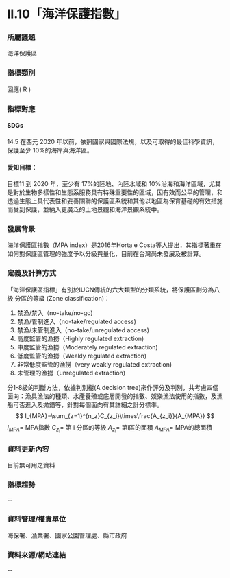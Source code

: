 # II.10「海洋保護指數」

### 所屬議題
海洋保護區
### 指標類別
回應( R )
### 指標對應
#### SDGs
14.5 在西元 2020 年以前，依照國家與國際法規，以及可取得的最佳科學資訊，保護至少 10%的海岸與海洋區。
#### 愛知目標：
目標11 到 2020 年，至少有 17%的陸地、內陸水域和 10%沿海和海洋區域，尤其是對於生物多樣性和生態系服務具有特殊重要性的區域，因有效而公平的管理，和透過生態上具代表性和妥善關聯的保護區系統和其他以地區為保育基礎的有效措施而受到保護，並納入更廣泛的土地景觀和海洋景觀系統中。
### 發展背景
海洋保護區指數（MPA index）是2016年Horta e Costa等人提出，其指標著重在如何對保護區管理的強度予以分級與量化，目前在台灣尚未發展及被計算。
### 定義及計算方式
「海洋保護區指標」有別於IUCN傳統的六大類型的分類系統，將保護區劃分為八級 分區的等級 (Zone classification)：
1. 禁漁/禁入（no-take/no-go)
2. 禁漁/管制進入（no-take/regulated access)
3. 禁漁/未管制進入（no-take/unregulated access)
4. 高度監管的漁撈（Highly regulated extraction)
5. 中度監管的漁撈（Moderately regulated extraction)
6. 低度監管的漁撈（Weakly  regulated extraction)
7. 非常低度監管的漁撈（very weakly regulated extraction)
8. 未管理的漁撈（unregulated extraction)

分1-8級的判斷方法，依據判別樹(A decision tree)來作評分及判別，共考慮四個面向：漁具漁法的種類、水產養殖或底層開發的指數、娛樂漁法使用的指數，及漁船可否進入及拋錨等，針對每個面向有其詳細之計分標準。 $$ I_{MPA}=\sum_{z=1}^{n_z}C_{z_i}\times\frac{A_{z_i}}{A_{MPA}} $$ $I_{MPA}=$ MPA指數 $C_{z_i}=$ 第 i 分區的等級 $A_{z_i}=$ 第i區的面積 $A_{MPA}=$ MPA的總面積

### 資料更新內容
目前無可用之資料
### 指標趨勢
--
### 資料管理/權責單位
海保署、漁業署、國家公園管理處、縣市政府
### 資料來源/網站連結
--